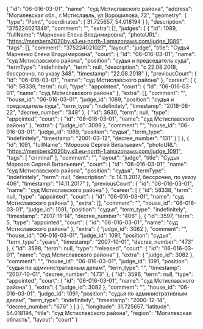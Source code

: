 {
    "id": "06-016-03-01",
    "name": "суд Мстиславского района",
    "address": "Могилевская обл., г.Мстиславль, ул.Ворошилова, 72",
    "geometry": {
        "type": "Point",
        "coordinates": [
            31.725657,
            54.018194
        ]
    },
    "description": "375224021349",
    "comment": "",
    "extra": [],
    "judges": [
        {
            "id": 1089,
            "fullName": "Марченко Елена Владимировна",
            "photoURL": "https://members2020by.s3.eu-north-1.amazonaws.com/judge_1089",
            "tags": [],
            "comment": "375224021027",
            "layout": "judge",
            "title": "Судья Марченко Елена Владимировна",
            "court": {
                "id": "06-016-03-01",
                "name": "суд Мстиславского района",
                "position": "судья и председатель суда",
                "termType": "indefinitely",
                "term": null,
                "description": "c 22.08.2018, бессрочно, по указу 348",
                "timestamp": "22.08.2018"
            },
            "previousCourt": {
                "id": "06-016-03-01",
                "name": "суд Мстиславского района"
            },
            "career": [
                {
                    "id": 58339,
                    "term": null,
                    "type": "appointed",
                    "court": {
                        "id": "06-016-03-01",
                        "name": "суд Мстиславского района"
                    },
                    "extra": [],
                    "comment": "",
                    "house_id": "06-016-03-01",
                    "judge_id": 1089,
                    "position": "судья и председатель суда",
                    "term_type": "indefinitely",
                    "timestamp": "2018-08-22",
                    "decree_number": "348"
                },
                {
                    "id": 3630,
                    "term": null,
                    "type": "appointed",
                    "court": {
                        "id": "06-016-03-01",
                        "name": "суд Мстиславского района"
                    },
                    "extra": {
                        "judge_id": 3099
                    },
                    "comment": "",
                    "house_id": "06-016-03-01",
                    "judge_id": 1089,
                    "position": "судья",
                    "term_type": "indefinitely",
                    "timestamp": "2001-03-12",
                    "decree_number": "131"
                }
            ]
        },
        {
            "id": 1091,
            "fullName": "Морозов Сергей Витальевич",
            "photoURL": "https://members2020by.s3.eu-north-1.amazonaws.com/judge_1091",
            "tags": [
                "criminal"
            ],
            "comment": "",
            "layout": "judge",
            "title": "Судья Морозов Сергей Витальевич",
            "court": {
                "id": "06-016-03-01",
                "name": "суд Мстиславского района",
                "position": "судья",
                "termType": "indefinitely",
                "term": null,
                "description": "c 14.11.2017, бессрочно, по указу 406",
                "timestamp": "14.11.2017"
            },
            "previousCourt": {
                "id": "06-016-03-01",
                "name": "суд Мстиславского района"
            },
            "career": [
                {
                    "id": 58338,
                    "term": null,
                    "type": "appointed",
                    "court": {
                        "id": "06-016-03-01",
                        "name": "суд Мстиславского района"
                    },
                    "extra": [],
                    "comment": "",
                    "house_id": "06-016-03-01",
                    "judge_id": 1091,
                    "position": "судья",
                    "term_type": "indefinitely",
                    "timestamp": "2017-11-14",
                    "decree_number": "406"
                },
                {
                    "id": 3597,
                    "term": 5,
                    "type": "appointed",
                    "court": {
                        "id": "06-016-03-01",
                        "name": "суд Мстиславского района"
                    },
                    "extra": {
                        "judge_id": 3082
                    },
                    "comment": "",
                    "house_id": "06-016-03-01",
                    "judge_id": 1091,
                    "position": "судья",
                    "term_type": "years",
                    "timestamp": "2007-10-01",
                    "decree_number": "473"
                },
                {
                    "id": 3598,
                    "term": null,
                    "type": "released",
                    "court": {
                        "id": "06-016-03-01",
                        "name": "суд Мстиславского района"
                    },
                    "extra": {
                        "judge_id": 3082
                    },
                    "comment": "",
                    "house_id": "06-016-03-01",
                    "judge_id": 1091,
                    "position": "судья по административным делам",
                    "term_type": "",
                    "timestamp": "2007-10-01",
                    "decree_number": "473"
                },
                {
                    "id": 3596,
                    "term": null,
                    "type": "appointed",
                    "court": {
                        "id": "06-016-03-01",
                        "name": "суд Мстиславского района"
                    },
                    "extra": {
                        "judge_id": 3082
                    },
                    "comment": "",
                    "house_id": "06-016-03-01",
                    "judge_id": 1091,
                    "position": "судья по административным делам",
                    "term_type": "indefinitely",
                    "timestamp": "2000-12-14",
                    "decree_number": "676"
                }
            ]
        }
    ],
    "longitude": 31.725657,
    "latitude": 54.018194,
    "title": "суд Мстиславского района",
    "region": "Могилевская область",
    "layout": "court"
}